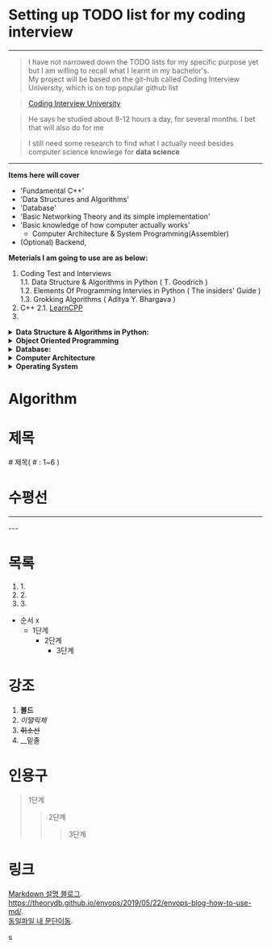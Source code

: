 # Setting up TODO list for my coding interview 
___

> I have not narrowed down the TODO lists for my specific purpose yet but I am willing to recall what I learnt in my bachelor's.  
> My project will be based on the git-hub called Coding Interview University, which is on top popular github list  

> [Coding Interview University](https://github.com/jwasham/coding-interview-university/blob/master/README.md)  

> He says he studied about 8-12 hours a day, for several months. I bet that will also do for me  

> I still need some research to find what I actually need besides computer science knowlege for __data science__        


___

__Items here will cover__ <br> 
+ 'Fundamental C++'
+ 'Data Structures and Algorithms'<br> 
+ 'Database' <br> 
+ 'Basic Networking Theory and its simple implementation' <br> 
+ 'Basic knowledge of how computer actually works' <br> 
  + Computer Architecture & System Programming(Assembler) <br>
+ (Optional) Backend,  
  
__Meterials I am going to use are as below:__   
1. Coding Test and Interviews  
  1.1. Data Structure & Algorithms in Python ( T. Goodrich )     
  1.2. Elements Of Programming Intervies in Python ( The insiders' Guide )     
  1.3. Grokking Algorithms ( Aditya Y. Bhargava )    
2. C++
  2.1. [LearnCPP](https://www.learncpp.com)
3. 



<details>
  <summary><b>Data Structure & Algorithms in Python:</b></summary>  
+ __Algorithmic Complexity / Big-O / Asymtotic Analysis   
  - Nothing to implement     
  - There are a lot of videos here. Just watch enough until you understand it. You can always come back and review.  
  - If some of the lectures are too mathy, you can jump down to the bottom and watch the discrete mathematics videos to get the background knowledge.  
  - [ ] [Harvard CS50 - Asymptotic Notation (video)](https://www.youtube.com/watch?v=iOq5kSKqeR4)   
  - [ ] [Big O Notations (general quick tutorial) (video)](https://www.youtube.com/watch?v=V6mKVRU1evU)  
  - [ ] [Big O Notation (and Omega and Theta) - best mathematical explanation (video)](https://www.youtube.com/watch?v=ei-A_wy5Yxw&index=2&list=PL1BaGV1cIH4UhkL8a9bJGG356covJ76qN)  
  - [ ] Skiena:  
      - [video](https://www.youtube.com/watch?v=gSyDMtdPNpU&index=2&list=PLOtl7M3yp-DV69F32zdK7YJcNXpTunF2b)  
      - [slides](http://www3.cs.stonybrook.edu/~algorith/video-lectures/2007/lecture2.pdf)  
  - [ ] [A Gentle Introduction to Algorithm Complexity Analysis](http://discrete.gr/complexity/)  
  - [ ] [Orders of Growth (video)](https://www.coursera.org/lecture/algorithmic-thinking-1/orders-of-growth-6PKkX)  
  - [ ] [Asymptotics (video)](https://www.coursera.org/lecture/algorithmic-thinking-1/asymptotics-bXAtM)  
  - [ ] [UC Berkeley Big O (video)](https://archive.org/details/ucberkeley_webcast_VIS4YDpuP98)  
  - [ ] [UC Berkeley Big Omega (video)](https://archive.org/details/ucberkeley_webcast_ca3e7UVmeUc)  
  - [ ] [Amortized Analysis (video)](https://www.youtube.com/watch?v=B3SpQZaAZP4&index=10&list=PL1BaGV1cIH4UhkL8a9bJGG356covJ76qN)  
  - [ ] [Illustrating "Big O" (video)](https://www.coursera.org/lecture/algorithmic-thinking-1/illustrating-big-o-YVqzv)  
  - [ ] TopCoder (includes recurrence relations and master theorem):  
      - [Computational Complexity: Section 1](https://www.topcoder.com/community/competitive-programming/tutorials/computational-complexity-section-1/)  
      - [Computational Complexity: Section 2](https://www.topcoder.com/community/competitive-programming/tutorials/computational-complexity-section-2/)  
  - [ ] [Cheat sheet](http://bigocheatsheet.com/)  
+ __Data Structure__
  - [ ] Arrays 
  - [ ] Stacks, Queues, and Deques
  - [ ] Linked Lists 
    + Singly Linked Lists 
    + Cicularly Linked Lists
    + Doubly Linked Lists 
    + The Positional Lists 
  - [ ] Trees
    + General Trees
    + Binary Trees 
    + Tree Traversal Algorithms
    + Euler Tours and the Template Method Pattern 
  - [ ] Priority Queues 
    + Heaps 
    + Adaptable Priority Queues 
  - [ ] Maps, Hash Tables, and Skip Lists 
    + Maps and Dictionary 
    + Hash Tables 
    + Collision-Handling 
    + Sorted Maps 
    + Skip Lists 
  - [ ] Search Trees 
    + Binary Search Trees 
    + Balanced Search Trees 
    + AVL Trees 
    + Splay Trees 
    + (2,4) Trees 
    + Red-Black Trees ( Optional )
    
+ __Algorithms__
  - [ ] Sorting and Selection 
    + Merge Sort
    + Quick Sort 
    + Python Buil-In Algorithms 
    + Selection 
      + Prune-and-Search 
      + Randomized Quick-Select 
      + Analyzing Randomized Quick-Select 
  - [ ] Text Processing 
    + Abundance of Digitized Text 
    + Pattern Matching Algorithm 
    + Dynamic programming
    + Text Compression and the Greedy Method 
      + The Huffman Coding Algorithm 
      + The Greedy Method 
    + Standard/Compressed/Suffix/Tries 
    + Search Engine Indexing
  - [ ] Graph Algorithms 
    + BFS
    + DFS
    + Shortest Paths
      + Weighted Graphs
      + Dijkstra's Algorithm 
    + Minimum Spanning Trees 
      + Prim-Jarnfk Algorithm 
      + Kruskal's Algorithm
      + Disjoint Partitions and Union-Find Structures 
  - [ ] Memory Management and B-Trees 
    + Memory Management 
      + Memory Allocation / Garbage Collection 
    + Memory Hierarchies and Caching 
    + External Searching and B-Trees
      + (a,b) Trees 
      + B-Trees
      
</details>

<details>
  <summary><b>Object Oriented Programming</b></summary>  
  
1. list

</details>

<details>
  <summary><b>Database:</b></summary>  
  
1. list

</details>

<details>
  <summary><b>Computer Architecture</b></summary>  
  
1. list

</details>

<details>
  <summary><b>Operating System </b></summary>  
  
1. list 

</details>
  

# Algorithm 

# 제목
\# 제목( # : 1~6 ) 
# 수평선 
---
\---


# 목록 
1. 1\.
1. 2\.
1. 3\.
+ 순서 x
  - 1단계
    * 2단계
      + 3단계

# 강조 
1. __볼드__ 
1. _이탤릭체_
1. ~~취소선~~
1. __밑줄 


# 인용구 
> 1단계
>> 2단계
>>> 3단계


# 링크
[Markdown 설명 블로그](https://theorydb.github.io/envops/2019/05/22/envops-blog-how-to-use-md/).    
<https://theorydb.github.io/envops/2019/05/22/envops-blog-how-to-use-md/>.  
[동일파일 내 문단이동](#목록).  

s
